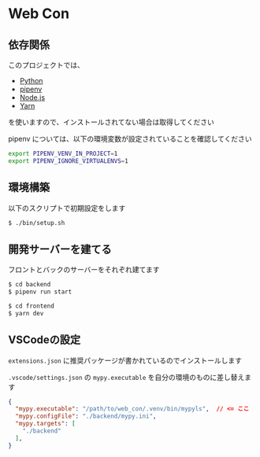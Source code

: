 # Web Con

## 依存関係

このプロジェクトでは、

- [Python](https://www.python.jp/)
- [pipenv](https://pipenv-ja.readthedocs.io/ja/translate-ja/)
- [Node.js](https://nodejs.org/ja/)
- [Yarn](https://classic.yarnpkg.com/ja/)

を使いますので、インストールされてない場合は取得してください

pipenv については、以下の環境変数が設定されていることを確認してください

``` bash
export PIPENV_VENV_IN_PROJECT=1
export PIPENV_IGNORE_VIRTUALENVS=1
```

## 環境構築

以下のスクリプトで初期設定をします

``` bash
$ ./bin/setup.sh
```

## 開発サーバーを建てる

フロントとバックのサーバーをそれぞれ建てます

``` bash
$ cd backend
$ pipenv run start
```

``` bash
$ cd frontend
$ yarn dev
```

## VSCodeの設定

`extensions.json` に推奨パッケージが書かれているのでインストールします

`.vscode/settings.json` の `mypy.executable` を自分の環境のものに差し替えます

``` json
{
  "mypy.executable": "/path/to/web_con/.venv/bin/mypyls",  // <= ここ
  "mypy.configFile": "./backend/mypy.ini",
  "mypy.targets": [
    "./backend"
  ],
}
```
